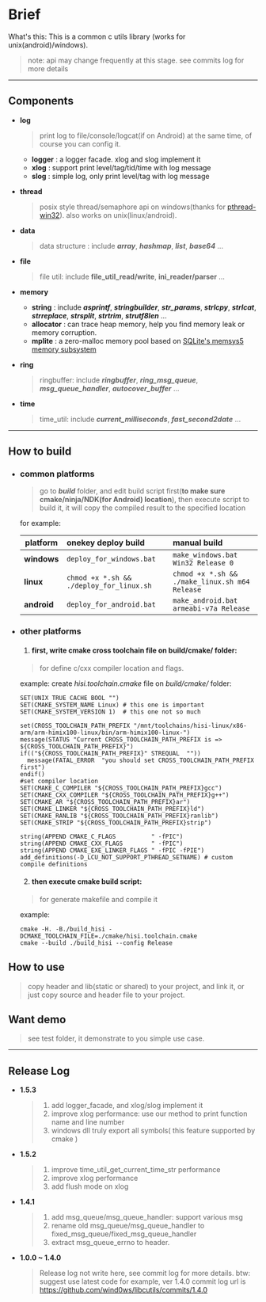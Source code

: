 # Brief
  What's this: This is a common c utils library (works for unix(android)/windows).
  > note: api may change frequently at this stage. see commits log for more details

----
## Components
* **log**
  > print log to file/console/logcat(if on Android) at the same time, of course you can config it.
  
  *  **logger** : a logger facade. xlog and slog implement it
  *  **xlog** : support print level/tag/tid/time with log message
  *  **slog** : simple log, only print level/tag with log message

* **thread**
  > posix style thread/semaphore api on windows(thanks for [pthread-win32](https://sourceforge.net/projects/pthreads4w/)). 
  also works on unix(linux/android).

* **data**
  > data structure : include ***array***, ***hashmap***, ***list***, ***base64*** ...

* **file**
  > file util: include **file_util_read/write**, **ini_reader/parser** ...

* **memory**
   *  **string** : include ***asprintf***, ***stringbuilder***, ***str_params***, ***strlcpy***, ***strlcat***, ***strreplace***, ***strsplit***, ***strtrim***, ***strutf8len*** ...
   *  **allocator** : can trace heap memory, help you find memory leak or memory corruption.
   *  **mplite** : a zero-malloc memory pool based on [SQLite's memsys5 memory subsystem](https://github.com/hannes/sqlite-simplified/blob/master/mem5.c)

* **ring**
  > ringbuffer: include ***ringbuffer***, ***ring_msg_queue***, ***msg_queue_handler***, ***autocover_buffer*** ...

* **time**
  > time_util: include ***current_milliseconds***, ***fast_second2date*** ...

----
## How to build
  
  * ### common platforms
    > go to ***build***  folder, and edit build script first(**to make sure cmake/ninja/NDK(for Android) location**), then execute script to build it, it will copy the compiled result to the specified location
    
    for example:
    
    |platform     | onekey deploy build                      | manual build                                     |
    | --------    | :-----                                   | :----                                            |
    | **windows** | `deploy_for_windows.bat`                 | ` make_windows.bat Win32 Release 0 `             | 
    | **linux**   | `chmod +x *.sh && ./deploy_for_linux.sh` | ` chmod +x *.sh && ./make_linux.sh m64 Release ` |
    | **android** | `deploy_for_android.bat`                 | ` make_android.bat armeabi-v7a Release `         |
  
  * ### other platforms
    1. #### first, write cmake cross toolchain file on **build/cmake/** folder:
      > for define c/cxx compiler location and flags.
      
      example: create *hisi.toolchain.cmake* file on *build/cmake/* folder:
      ```
      SET(UNIX TRUE CACHE BOOL "")
      SET(CMAKE_SYSTEM_NAME Linux) # this one is important
      SET(CMAKE_SYSTEM_VERSION 1)  # this one not so much
      
      set(CROSS_TOOLCHAIN_PATH_PREFIX "/mnt/toolchains/hisi-linux/x86-arm/arm-himix100-linux/bin/arm-himix100-linux-")
      message(STATUS "Current CROSS_TOOLCHAIN_PATH_PREFIX is => ${CROSS_TOOLCHAIN_PATH_PREFIX}")
      if(("${CROSS_TOOLCHAIN_PATH_PREFIX}" STREQUAL  ""))
        message(FATAL_ERROR  "you should set CROSS_TOOLCHAIN_PATH_PREFIX first")
      endif()
      #set compiler location
      SET(CMAKE_C_COMPILER "${CROSS_TOOLCHAIN_PATH_PREFIX}gcc")
      SET(CMAKE_CXX_COMPILER "${CROSS_TOOLCHAIN_PATH_PREFIX}g++")
      SET(CMAKE_AR "${CROSS_TOOLCHAIN_PATH_PREFIX}ar")
      SET(CMAKE_LINKER "${CROSS_TOOLCHAIN_PATH_PREFIX}ld")
      SET(CMAKE_RANLIB "${CROSS_TOOLCHAIN_PATH_PREFIX}ranlib")
      SET(CMAKE_STRIP "${CROSS_TOOLCHAIN_PATH_PREFIX}strip")
      
      string(APPEND CMAKE_C_FLAGS          " -fPIC")
      string(APPEND CMAKE_CXX_FLAGS        " -fPIC")
      string(APPEND CMAKE_EXE_LINKER_FLAGS " -fPIC -fPIE")
      add_definitions(-D_LCU_NOT_SUPPORT_PTHREAD_SETNAME) # custom compile definitions
      ```
  
    2. #### then execute cmake build script:
      > for generate makefile and compile it
      
      example:
      ```shell
      cmake -H. -B./build_hisi -DCMAKE_TOOLCHAIN_FILE=./cmake/hisi.toolchain.cmake 
      cmake --build ./build_hisi --config Release
      ```

## How to use
  >  copy header and lib(static or shared) to your project, and link it,
  or just copy source and header file to your project.

## Want demo
  > see test folder, it demonstrate to you simple use case.

----
## Release Log

* **1.5.3**
  > 1. add logger_facade, and xlog/slog implement it
  > 2. improve xlog performance: use our method to print function name and line number
  > 3. windows dll truly export all symbols( this feature supported by cmake )

* **1.5.2**
  > 1. improve time_util_get_current_time_str performance
  > 2. improve xlog performance
  > 3. add flush mode on xlog

* **1.4.1**
  > 1. add msg_queue/msg_queue_handler: support various msg
  > 2. rename old msg_queue/msg_queue_handler to fixed_msg_queue/fixed_msg_queue_handler
  > 3. extract msg_queue_errno to header.

* **1.0.0 ~ 1.4.0**
  > Release log not write here, see commit log for more details. btw: suggest use latest code
  >    for example, ver 1.4.0 commit log url is https://github.com/wind0ws/libcutils/commits/1.4.0
  